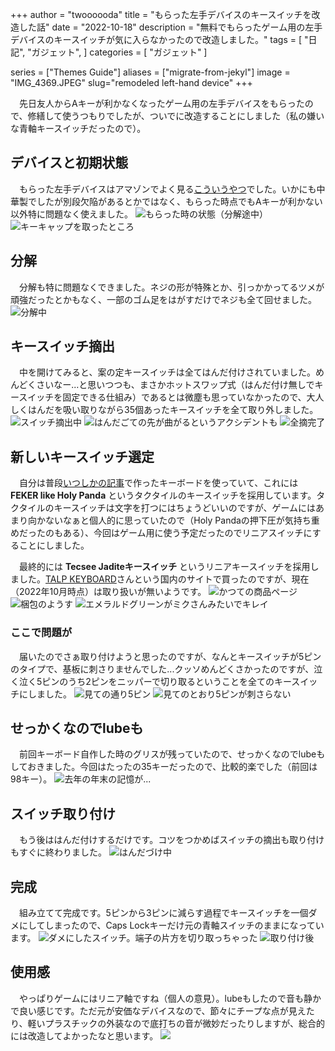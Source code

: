 +++
author = "twoooooda"
title = "もらった左手デバイスのキースイッチを改造した話"
date = "2022-10-18"
description = "無料でもらったゲーム用の左手デバイスのキースイッチが気に入らなかったので改造しました。"
tags = [
    "日記",
    "ガジェット",
]
categories = [
    "ガジェット"
]

series = ["Themes Guide"]
aliases = ["migrate-from-jekyl"]
image = "IMG_4369.JPEG"
slug="remodeled left-hand device"
+++

　先日友人からAキーが利かなくなったゲーム用の左手デバイスをもらったので、修繕して使うつもりでしたが、ついでに改造することにしました（私の嫌いな青軸キースイッチだったので）。


## デバイスと初期状態
　もらった左手デバイスはアマゾンでよく見る[こういうやつ](https://amzn.asia/d/5EQnRBB)でした。いかにも中華製でしたが別段欠陥があるとかではなく、もらった時点でもAキーが利かない以外特に問題なく使えました。
![もらった時の状態（分解途中）](IMG_4354.JPEG)  ![キーキャップを取ったところ](IMG_4355.JPEG)  


## 分解
　分解も特に問題なくできました。ネジの形が特殊とか、引っかかってるツメが頑強だったとかもなく、一部のゴム足をはがすだけでネジも全て回せました。
![分解中](IMG_4353.JPEG) 

## キースイッチ摘出
　中を開けてみると、案の定キースイッチは全てはんだ付けされていました。めんどくさいなー...と思いつつも、まさかホットスワップ式（はんだ付け無しでキースイッチを固定できる仕組み）であるとは微塵も思っていなかったので、大人しくはんだを吸い取りながら35個あったキースイッチを全て取り外しました。
![スイッチ摘出中](IMG_4356.JPEG)  ![はんだごての先が曲がるというアクシデントも](IMG_4358.JPEG)  ![全摘完了](IMG_4359.JPEG)

## 新しいキースイッチ選定
　自分は普段[いつしかの記事](https://twoooooda.net/post/keybord-built-by-myself/)で作ったキーボードを使っていて、これには **FEKER like Holy Panda** というタクタイルのキースイッチを採用しています。タクタイルのキースイッチは文字を打つにはちょうどいいのですが、ゲームにはあまり向かないなぁと個人的に思っていたので（Holy Pandaの押下圧が気持ち重めだったのもある）、今回はゲーム用に使う予定だったのでリニアスイッチにすることにしました。
<br>

　最終的には **Tecsee Jaditeキースイッチ** というリニアキースイッチを採用しました。[TALP KEYBOARD](https://talpkeyboard.net/)さんという国内のサイトで買ったのですが、現在（2022年10月時点）は取り扱いが無いようです。
![かつての商品ページ](FakwZqmakAAGSgH.jpg) ![梱包のようす](IMG_4361.JPEG)  ![エメラルドグリーンがミクさんみたいでキレイ](IMG_4362.JPEG)

### ここで問題が
　届いたのでさぁ取り付けようと思ったのですが、なんとキースイッチが5ピンのタイプで、基板に刺さりませんでした...クッソめんどくさかったのですが、泣く泣く5ピンのうち2ピンをニッパーで切り取るということを全てのキースイッチにしました。
![見ての通り5ピン](IMG_4363.JPEG) ![見てのとおり5ピンが刺さらない](IMG_4364.JPEG) 
<br>

## せっかくなのでlubeも
　前回キーボード自作した時のグリスが残っていたので、せっかくなのでlubeもしておきました。今回はたったの35キーだったので、比較的楽でした（前回は98キー）。
![去年の年末の記憶が...](IMG_4367.JPEG) 

## スイッチ取り付け
　もう後ははんだ付けするだけです。コツをつかめばスイッチの摘出も取り付けもすぐに終わりました。
![はんだづけ中](IMG_4368.JPEG) 

## 完成
　組み立てて完成です。5ピンから3ピンに減らす過程でキースイッチを一個ダメにしてしまったので、Caps Lockキーだけ元の青軸スイッチのままになっています。
![ダメにしたスイッチ。端子の片方を切り取っちゃった](IMG_4371.JPEG) ![取り付け後](IMG_4369.JPEG) 
<br>

## 使用感
　やっぱりゲームにはリニア軸ですね（個人の意見）。lubeもしたので音も静かで良い感じです。ただ元が安価なデバイスなので、節々にチープな点が見えたり、軽いプラスチックの外装なので底打ちの音が微妙だったりしますが、総合的には改造してよかったなと思います。
![](IMG_4372.JPEG) 